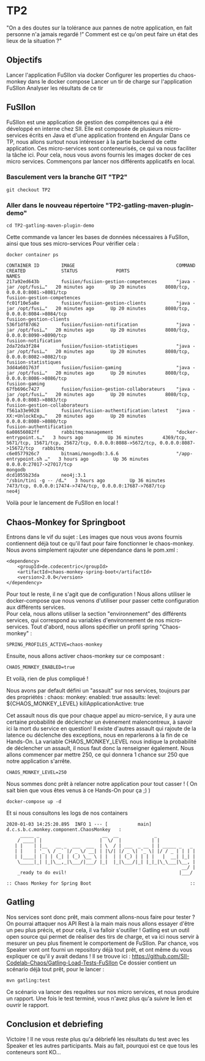 # TP2

"On a des doutes sur la tolérance aux pannes de notre application, en fait personne n'a jamais regardé !”
Comment est ce qu'on peut faire un état des lieux de la situation ?"

## Objectifs

Lancer l'application FuSIIon via docker
Configurer les properties du chaos-monkey dans le docker compose
Lancer un tir de charge sur l'application FuSIIon
Analyser les résultats de ce tir


## FuSIIon

FuSIIon est une application de gestion des compétences qui a été développé en interne chez SII.
Elle est composée de plusieurs micro-services écrits en Java et d'une application frontend en Angular
Dans ce TP, nous allons surtout nous intéresser à la partie backend de cette application.
Ces micro-services sont conteneurisés, ce qui va nous faciliter la tâche ici.
Pour cela, nous vous avons fournis les images docker de ces micro services.
Commençons par lancer nos différents applicatifs en local.

### Basculement vers la branche GIT "TP2"

```shell
git checkout TP2
```

### Aller dans le nouveau répertoire "TP2-gatling-maven-plugin-demo"

```shell
cd TP2-gatling-maven-plugin-demo
```
    
Cette commande va lancer les bases de données nécessaires à FuSIIon, ainsi que tous ses micro-services
Pour vérifier cela :

    docker container ps

    CONTAINER ID        IMAGE                                     COMMAND                  CREATED             STATUS              PORTS                                                                                       NAMES
    217a92ed643b        fusiion/fusiion-gestion-competences       "java -jar /opt/fusi…"   20 minutes ago      Up 20 minutes       8080/tcp, 0.0.0.0:8081->8081/tcp                                                            fusiion-gestion-competences
    fc01f10e5a8e        fusiion/fusiion-gestion-clients           "java -jar /opt/fusi…"   20 minutes ago      Up 20 minutes       8080/tcp, 0.0.0.0:8084->8084/tcp                                                            fusiion-gestion-clients
    536f1df87d62        fusiion/fusiion-notification              "java -jar /opt/fusi…"   20 minutes ago      Up 20 minutes       8080/tcp, 0.0.0.0:8090->8090/tcp                                                            fusiion-notification
    2da72da3f284        fusiion/fusiion-statistiques              "java -jar /opt/fusi…"   20 minutes ago      Up 20 minutes       8080/tcp, 0.0.0.0:8082->8082/tcp                                                            fusiion-statistiques
    3dd4a601763f        fusiion/fusiion-gaming                    "java -jar /opt/fusi…"   20 minutes ago      Up 20 minutes       8080/tcp, 0.0.0.0:8086->8086/tcp                                                            fusiion-gaming
    67fb696c7427        fusiion/fusiion-gestion-collaborateurs    "java -jar /opt/fusi…"   20 minutes ago      Up 20 minutes       8080/tcp, 0.0.0.0:8083->8083/tcp                                                            fusiion-gestion-collaborateurs
    f561a33e9028        fusiion/fusiion-authentification:latest   "java -XX:+UnlockExp…"   20 minutes ago      Up 20 minutes       0.0.0.0:8080->8080/tcp                                                                      fusiion-authentification
    6a08656082ff        rabbitmq:management                       "docker-entrypoint.s…"   3 hours ago         Up 36 minutes       4369/tcp, 5671/tcp, 15671/tcp, 25672/tcp, 0.0.0.0:8088->5672/tcp, 0.0.0.0:8087->15672/tcp   rabbitmq
    c6e0577926c7        bitnami/mongodb:3.6.6                     "/app-entrypoint.sh …"   3 hours ago         Up 36 minutes       0.0.0.0:27017->27017/tcp                                                                    mongodb
    dcd1055b23da        neo4j:3.1                                 "/sbin/tini -g -- /d…"   3 hours ago         Up 36 minutes       7473/tcp, 0.0.0.0:17474->7474/tcp, 0.0.0.0:17687->7687/tcp                                  neo4j    
 
 Voilà pour le lancement de FuSIIon en local !
 
 ## Chaos-Monkey for Springboot
 
 Entrons dans le vif du sujet :
 Les images que nous vous avons fournis contiennent déjà tout ce qu'il faut pour faire fonctionner le chaos-monkey.
 Nous avons simplement rajouter une dépendance dans le pom.xml :
   
    <dependency>
        <groupId>de.codecentric</groupId>
        <artifactId>chaos-monkey-spring-boot</artifactId>
        <version>2.0.0</version>
    </dependency>
    
Pour tout le reste, il ne s'agit que de configuration !
Nous allons utiliser le docker-compose que nous venons d'utiliser pour passer cette configuration aux différents services.    
Pour cela, nous allons utiliser la section "environnement" des différents services, qui correspond au variables d'environnement de nos micro-services.
Tout d'abord, nous allons spécifier un profil spring "Chaos-monkey" :

    SPRING_PROFILES_ACTIVE=chaos-monkey

Ensuite, nous allons activer chaos-monkey sur ce composant :
    
    CHAOS_MONKEY_ENABLED=true
    
Et voilà, rien de plus compliqué !

Nous avons par default défini un "assault" sur nos services, toujours par des propriétés :
chaos:
  monkey:
    enabled: true
    assaults:
      level: ${CHAOS_MONKEY_LEVEL}
      killApplicationActive: true
      
Cet assault nous dis que pour chaque appel au micro-service, il y aura une certaine probabilité de déclencher un évènement malencontreux, à savoir ici la mort du service en question!
Il existe d'autres assault qui rajoute de la latence ou déclenche des exceptions, nous en reparlerons à la fin de ce Hands-On.
La variable CHAOS_MONKEY_LEVEL nous indique la probabilité de déclencher un assault, il nous faut donc la renseigner également.
Nous allons commencer par mettre 250, ce qui donnera 1 chance sur 250 que notre application s'arrête.

    CHAOS_MONKEY_LEVEL=250
    
Nous sommes donc prêt à relancer notre application pour tout casser ! ( On sait bien que vous êtes venus à ce Hands-On pour ça ;) )

    docker-compose up -d

Et si nous consultons les logs de nos containers

    2020-01-03 14:25:20.895  INFO 1 --- [           main] d.c.s.b.c.monkey.component.ChaosMonkey   : 
         _____ _                       __  __             _
        / ____| |                     |  \/  |           | |
       | |    | |__   __ _  ___  ___  | \  / | ___  _ __ | | _____ _   _
       | |    | '_ \ / _` |/ _ \/ __| | |\/| |/ _ \| '_ \| |/ / _ | | | |
       | |____| | | | (_| | (_) \__ \ | |  | | (_) | | | |   |  __| |_| |
        \_____|_| |_|\__,_|\___/|___/ |_|  |_|\___/|_| |_|_|\_\___|\__, |
                                                                    __/ |
        _ready to do evil!                                         |___/
    
    :: Chaos Monkey for Spring Boot                                    ::
    
## Gatling

Nos services sont donc prêt, mais comment allons-nous faire pour tester ?
On pourrai attaquer nos API Rest à la main mais nous allons essayer d'être un peu plus précis, et pour cela, il va falloir s'outiller !
Gatling est un outil open source qui permet de réaliser des tirs de charge, et va ici nous servir à mesurer un peu plus finement le comportement de FuSIIon.
Par chance, vos Speaker vont ont fourni un repository déjà tout prêt, et ont même du vous expliquer ce qu'il y avait dedans !
Il se trouve ici : https://github.com/SII-Codelab-Chaos/Gatling-Load-Tests-FuSIIon
Ce dossier contient un scénario déjà tout prêt, pour le lancer :

    mvn gatling:test
    
Ce scénario va lancer des requêtes sur nos micro services, et nous produire un rapport.
Une fois le test terminé, vous n'avez plus qu'a suivre le lien et ouvrir le rapport.

## Conclusion et debriefing

Victoire ! Il ne vous reste plus qu'a débriefé les résultats du test avec les Speaker et les autres participants.
Mais au fait, pourquoi est ce que tous les conteneurs sont KO...

